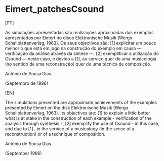 # Eimert_patchesCsound

[PT]

As simulações apresentadas são realizações aproximadas dos exemplos apresentados por Eimert no disco Elektronische Musik (Wergo Schallplattenverlag, 1963). Os seus objectivos são: [1] explicitar um pouco melhor o que está em jogo na construção do exemplo em causa — verificação da análise através da síntese —, [2] exemplificar a utilização do Csound — neste caso, e devido a [1], ao serviço quer de uma musicologia (no sentido de uma reconstrução) quer de uma técnica de composição.

António de Sousa Dias

(Septembro de 1996)



[EN]

The simulations presented are approximate achievements of the examples presented by Eimert on the disk Elektronische Musik (Wergo Schallplattenverlag, 1963). Its objectives are: [1] to explain a little better what is at stake in the construction of each example - verification of the analysis through synthesis -, [2] exemplify the use of Csound - in this case, and due to [1] , in the service of a musicology (in the sense of a reconstruction) or of a technique of composition.

António de Sousa Dias

(September 1996)

